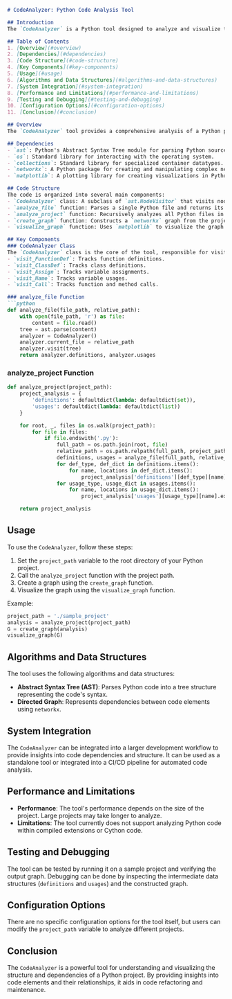 ```markdown
# CodeAnalyzer: Python Code Analysis Tool

## Introduction
The `CodeAnalyzer` is a Python tool designed to analyze and visualize the structure and dependencies of a Python project. It uses the Abstract Syntax Tree (AST) to parse Python files, tracking definitions and usages of classes, functions, and variables. This tool is particularly useful for understanding the interdependencies within a codebase and for code refactoring.

## Table of Contents
1. [Overview](#overview)
2. [Dependencies](#dependencies)
3. [Code Structure](#code-structure)
4. [Key Components](#key-components)
5. [Usage](#usage)
6. [Algorithms and Data Structures](#algorithms-and-data-structures)
7. [System Integration](#system-integration)
8. [Performance and Limitations](#performance-and-limitations)
9. [Testing and Debugging](#testing-and-debugging)
10. [Configuration Options](#configuration-options)
11. [Conclusion](#conclusion)

## Overview
The `CodeAnalyzer` tool provides a comprehensive analysis of a Python project by parsing each file and constructing a graph of dependencies. It identifies definitions and usages of various code elements such as classes, functions, and variables, and visualizes these relationships using a directed graph.

## Dependencies
- `ast`: Python's Abstract Syntax Tree module for parsing Python source code.
- `os`: Standard library for interacting with the operating system.
- `collections`: Standard library for specialized container datatypes.
- `networkx`: A Python package for creating and manipulating complex networks.
- `matplotlib`: A plotting library for creating visualizations in Python.

## Code Structure
The code is organized into several main components:
- `CodeAnalyzer` class: A subclass of `ast.NodeVisitor` that visits nodes in the AST to collect definitions and usages.
- `analyze_file` function: Parses a single Python file and returns its definitions and usages.
- `analyze_project` function: Recursively analyzes all Python files in a project directory.
- `create_graph` function: Constructs a `networkx` graph from the project analysis.
- `visualize_graph` function: Uses `matplotlib` to visualize the graph.

## Key Components
### CodeAnalyzer Class
The `CodeAnalyzer` class is the core of the tool, responsible for visiting nodes in the AST and collecting data on definitions and usages. Key methods include:
- `visit_FunctionDef`: Tracks function definitions.
- `visit_ClassDef`: Tracks class definitions.
- `visit_Assign`: Tracks variable assignments.
- `visit_Name`: Tracks variable usages.
- `visit_Call`: Tracks function and method calls.

### analyze_file Function
```python
def analyze_file(file_path, relative_path):
    with open(file_path, 'r') as file:
        content = file.read()
    tree = ast.parse(content)
    analyzer = CodeAnalyzer()
    analyzer.current_file = relative_path
    analyzer.visit(tree)
    return analyzer.definitions, analyzer.usages
```

### analyze_project Function
```python
def analyze_project(project_path):
    project_analysis = {
        'definitions': defaultdict(lambda: defaultdict(set)),
        'usages': defaultdict(lambda: defaultdict(list))
    }

    for root, _, files in os.walk(project_path):
        for file in files:
            if file.endswith('.py'):
                full_path = os.path.join(root, file)
                relative_path = os.path.relpath(full_path, project_path)
                definitions, usages = analyze_file(full_path, relative_path)
                for def_type, def_dict in definitions.items():
                    for name, locations in def_dict.items():
                        project_analysis['definitions'][def_type][name].update(locations)
                for usage_type, usage_dict in usages.items():
                    for name, locations in usage_dict.items():
                        project_analysis['usages'][usage_type][name].extend(locations)

    return project_analysis
```

## Usage
To use the `CodeAnalyzer`, follow these steps:
1. Set the `project_path` variable to the root directory of your Python project.
2. Call the `analyze_project` function with the project path.
3. Create a graph using the `create_graph` function.
4. Visualize the graph using the `visualize_graph` function.

Example:
```python
project_path = './sample_project'
analysis = analyze_project(project_path)
G = create_graph(analysis)
visualize_graph(G)
```

## Algorithms and Data Structures
The tool uses the following algorithms and data structures:
- **Abstract Syntax Tree (AST)**: Parses Python code into a tree structure representing the code's syntax.
- **Directed Graph**: Represents dependencies between code elements using `networkx`.

## System Integration
The `CodeAnalyzer` can be integrated into a larger development workflow to provide insights into code dependencies and structure. It can be used as a standalone tool or integrated into a CI/CD pipeline for automated code analysis.

## Performance and Limitations
- **Performance**: The tool's performance depends on the size of the project. Large projects may take longer to analyze.
- **Limitations**: The tool currently does not support analyzing Python code within compiled extensions or Cython code.

## Testing and Debugging
The tool can be tested by running it on a sample project and verifying the output graph. Debugging can be done by inspecting the intermediate data structures (`definitions` and `usages`) and the constructed graph.

## Configuration Options
There are no specific configuration options for the tool itself, but users can modify the `project_path` variable to analyze different projects.

## Conclusion
The `CodeAnalyzer` is a powerful tool for understanding and visualizing the structure and dependencies of a Python project. By providing insights into code elements and their relationships, it aids in code refactoring and maintenance.
```